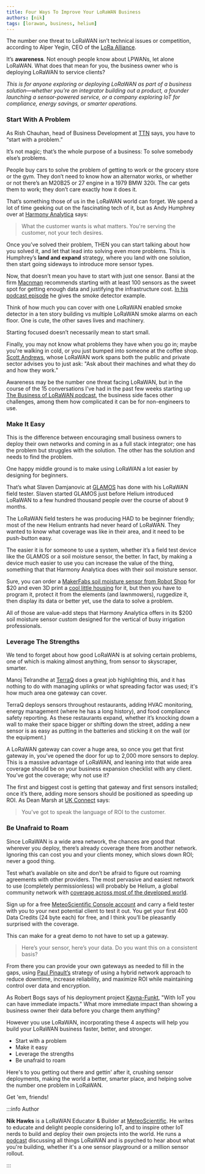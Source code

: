 ```yaml
---
title: Four Ways To Improve Your LoRaWAN Business
authors: [nik]
tags: [lorawan, business, helium]
---
```



The number one threat to LoRaWAN isn’t technical issues or competition, according to Alper Yegin, CEO of the [LoRa Alliance](https://lora-alliance.org/).

It’s **awareness**.  Not enough people know about LPWANs, let alone LoRaWAN.  What does that mean for you, the business owner who is deploying LoRaWAN to service clients?<!-- truncate -->

*This is for anyone exploring or deploying LoRaWAN as part of a business solution—whether you’re an integrator building out a product, a founder launching a sensor-powered service, or a company exploring IoT for compliance, energy savings, or smarter operations.*

### Start With A Problem

As Rish Chauhan, head of Business Development at [TTN](https://www.thethingsnetwork.org/) says, you have to “start with a problem.”

It’s not magic; that’s the whole purpose of a business: To solve somebody else’s problems.  

People buy cars to solve the problem of getting to work or the grocery store or the gym.  They don’t need to know how an alternator works, or whether or not there’s an M20B25 or 27 engine in a 1979 BMW 320i.  The car gets them to work; they don’t care exactly how it does it.

That’s something those of us in the LoRaWAN world can forget.  We spend a lot of time geeking out on the fascinating tech of it, but as Andy Humphrey over at [Harmony Analytica](https://harmonyanalytica.com/) says:

> What the customer wants is what matters. You're serving the customer, not your tech desires.

Once you’ve solved their problem, THEN you can start talking about how you solved it, and let that lead into solving even more problems.  This is Humphrey’s **land and expand** strategy, where you land with one solution, then start going sideways to introduce more sensor types.

Now, that doesn’t mean you have to  start with just one sensor.  Bansi at the firm [Macnman](https://www.macnman.com/) recommends starting with at least 100 sensors as the sweet spot for getting enough data and justifying the infrastructure cost.  [In his podcast episode](https://pod.metsci.show/episode/from-handfuls-to-hundreds-bansi-talks-scale) he gives the smoke detector example. 

Think of how much you can cover with one LoRaWAN enabled smoke detector in a ten story building vs multiple LoRaWAN smoke alarms on each floor.  One is cute, the other saves lives and machinery.  

Starting focused doesn’t necessarily mean to start small.

Finally, you may not know what problems they have when you go in; maybe you're walking in cold, or you just bumped into someone at the coffee shop.  [Scott Andrews](https://www.senseability.uk/), whose LoRaWAN work spans both the public and private sector advises you to just ask:  "Ask about their machines and what they do and how they work."

Awareness may be the number one threat facing LoRaWAN, but in the course of the 15 conversations I’ve had in the past few weeks starting up [The Business of LoRaWAN podcast](https://pod.metsci.show/), the business side faces other challenges, among them how complicated it can be for non-engineers to use.


### Make It Easy

This is the difference between encouraging small business owners to deploy their own networks and coming in as a full stack integrator; one has the problem but struggles with the solution.  The other has the solution and needs to find the problem.  

One happy middle ground is to make using LoRaWAN a lot easier by designing for beginners.

That’s what Slaven Damjanovic at [GLAMOS](https://glamos.eu/) has done with his LoRaWAN field tester.  Slaven started GLAMOS just before Helium introduced LoRaWAN to a few hundred thousand people over the course of about 9 months.  

The LoRaWAN field testers he was producing HAD to be beginner friendly; most of the new Helium entrants had never heard of LoRaWAN.  They wanted to know what coverage was like in their area, and it need to be push-button easy.

The easier it is for someone to use a system, whether it’s a field test device like the GLAMOS or a soil moisture sensor, the better.  In fact, by making a device much easier to use you can increase the value of the thing, something that that Harmony Analytica does with their soil moisture sensor.  

Sure, you can order a [MakerFabs soil moisture sensor from Robot Shop](https://www.robotshop.com/products/makerfabs-lorawan-temperature-humidity-soil-moisture-sensor-915mhz?) for $20 and even 3D print a [cool little housing](https://www.printables.com/model/421370-makerfabs-soil-moisture-sensor-lorawan-housing) for it, but then you have to program it, protect it from the elements (and lawnmowers), ruggedize it, then display its data or better yet, use the data to solve a problem.  

All of those are value-add steps that Harmony Analytica offers in its $200 soil moisture sensor custom designed for the vertical of busy irrigation professionals.

### Leverage The Strengths

We tend to forget about how good LoRaWAN is at solving certain problems, one of which is making almost anything, from sensor to skyscraper, smarter.  

Manoj Telrandhe at [TerraQ](https://www.terraq.tech/) does a great job highlighting this, and it has nothing to do with managing uplinks or what spreading factor was used; it's how much area one gateway can cover.

TerraQ deploys sensors throughout restaurants, adding HVAC monitoring, energy management (where he has a long history), and food compliance safety reporting.  As these restaurants expand, whether it’s knocking down a wall to make their space bigger or shifting down the street, adding a new sensor is as easy as putting in the batteries and sticking it on the wall (or the equipment.)

A LoRaWAN gateway can cover a huge area, so once you get that first gateway in, you’ve opened the door for up to 2,000 more sensors to deploy.  This is a massive advantage of LoRaWAN, and leaning into that wide area coverage should be on your business expansion checklist with any client.  You’ve got the coverage; why not use it?

The first and biggest cost is getting that gateway and first sensors installed; once it’s there, adding more sensors should be positioned as speeding up ROI. As Dean Marsh at [UK Connect](https://www.ukconnect.com/) says: 

> You’ve got to speak the language of ROI to the customer.

### Be Unafraid to Roam

Since LoRaWAN is a wide area network, the chances are good that wherever you deploy, there’s already coverage there from another network.  Ignoring this can cost you and your clients money, which slows down ROI; never a good thing.

Test what’s available on site and don’t be afraid to figure out roaming agreements with other providers.  The most pervasive and easiest network to use (completely permissionless) will probably be Helium, a global community network with [coverage across most of the developed world](https://world.helium.com/en/iot/coverage).  

Sign up for a free [MeteoScientific Console account](https://console.meteoscientific.com/front/login) and carry a field tester with you to your next potential client to test it out.  You get your first 400 Data Credits (24 byte each) for free, and I think you’ll be pleasantly surprised with the coverage.

This can make for a great demo to not have to set up a gateway.

> Here’s your sensor, here’s your data.  Do you want this on a consistent basis?  

From there you can provide your own gateways as needed to fill in the gaps, using [Paul Pinault’s](https://www.disk91.com/) strategy of using a hybrid network approach to reduce downtime, increase reliability, and maximize ROI while maintaining control over data and encryption.

As Robert Bogs says of his deployment project [Kayna-Funkt](https://kayna-funkt.de/), "With IoT you can have immediate impacts."  What more immediate impact than showing a business owner their data before you charge them anything?

However you use LoRaWAN, incorporating these 4 aspects will help you build your LoRaWAN business faster, better, and stronger.
 - Start with a problem
 - Make it easy
 - Leverage the strengths
 - Be unafraid to roam

Here's to you getting out there and gettin' after it, crushing sensor deployments, making the world a better, smarter place, and helping solve the number one problem in LoRaWAN.

Get 'em, friends!

:::info Author

**Nik Hawks** is a LoRaWAN Educator & Builder at [MeteoScientific](https://meteoscientific.com/). He writes to educate and delight people considering IoT, and to inspire other IoT nerds to build and deploy their own projects into the world. He runs a [podcast](https://pod.metsci.show) discussing all things LoRaWAN and is psyched to hear about what you're building, whether it's a one sensor playground or a million sensor rollout.

:::